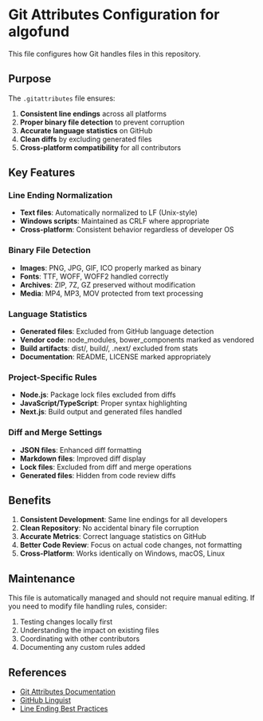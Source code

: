 # Git Attributes Configuration for algofund

This file configures how Git handles files in this repository.

## Purpose

The `.gitattributes` file ensures:
1. **Consistent line endings** across all platforms
2. **Proper binary file detection** to prevent corruption
3. **Accurate language statistics** on GitHub
4. **Clean diffs** by excluding generated files
5. **Cross-platform compatibility** for all contributors

## Key Features

### Line Ending Normalization
- **Text files**: Automatically normalized to LF (Unix-style)
- **Windows scripts**: Maintained as CRLF where appropriate
- **Cross-platform**: Consistent behavior regardless of developer OS

### Binary File Detection
- **Images**: PNG, JPG, GIF, ICO properly marked as binary
- **Fonts**: TTF, WOFF, WOFF2 handled correctly
- **Archives**: ZIP, 7Z, GZ preserved without modification
- **Media**: MP4, MP3, MOV protected from text processing

### Language Statistics
- **Generated files**: Excluded from GitHub language detection
- **Vendor code**: node_modules, bower_components marked as vendored
- **Build artifacts**: dist/, build/, .next/ excluded from stats
- **Documentation**: README, LICENSE marked appropriately

### Project-Specific Rules
- **Node.js**: Package lock files excluded from diffs
- **JavaScript/TypeScript**: Proper syntax highlighting
- **Next.js**: Build output and generated files handled

### Diff and Merge Settings
- **JSON files**: Enhanced diff formatting
- **Markdown files**: Improved diff display
- **Lock files**: Excluded from diff and merge operations
- **Generated files**: Hidden from code review diffs

## Benefits

1. **Consistent Development**: Same line endings for all developers
2. **Clean Repository**: No accidental binary file corruption
3. **Accurate Metrics**: Correct language statistics on GitHub
4. **Better Code Review**: Focus on actual code changes, not formatting
5. **Cross-Platform**: Works identically on Windows, macOS, Linux

## Maintenance

This file is automatically managed and should not require manual editing.
If you need to modify file handling rules, consider:

1. Testing changes locally first
2. Understanding the impact on existing files
3. Coordinating with other contributors
4. Documenting any custom rules added

## References

- [Git Attributes Documentation](https://git-scm.com/docs/gitattributes)
- [GitHub Linguist](https://github.com/github/linguist)
- [Line Ending Best Practices](https://docs.github.com/en/github/using-git/configuring-git-to-handle-line-endings)
